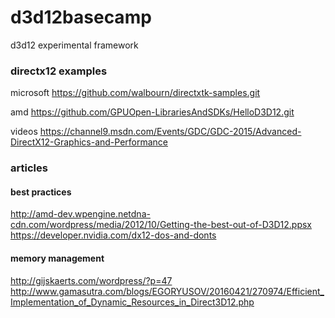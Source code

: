 # d3d12basecamp
d3d12 experimental framework

### directx12 examples
microsoft
https://github.com/walbourn/directxtk-samples.git

amd
https://github.com/GPUOpen-LibrariesAndSDKs/HelloD3D12.git

videos
https://channel9.msdn.com/Events/GDC/GDC-2015/Advanced-DirectX12-Graphics-and-Performance

### articles
#### best practices
http://amd-dev.wpengine.netdna-cdn.com/wordpress/media/2012/10/Getting-the-best-out-of-D3D12.ppsx
https://developer.nvidia.com/dx12-dos-and-donts
#### memory management
http://gijskaerts.com/wordpress/?p=47
http://www.gamasutra.com/blogs/EGORYUSOV/20160421/270974/Efficient_Implementation_of_Dynamic_Resources_in_Direct3D12.php


